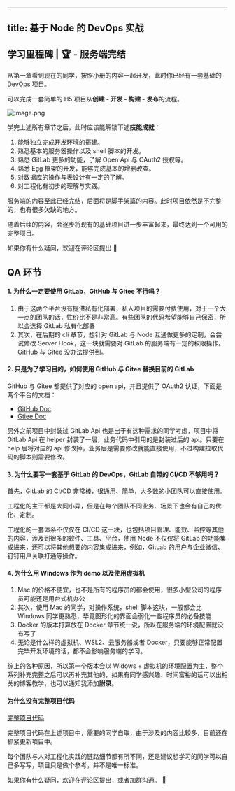 
---
title: 基于 Node 的 DevOps 实战
---

## 学习里程碑 | 🏆 - 服务端完结

从第一章看到现在的同学，按照小册的内容一起开发，此时你已经有一套基础的 DevOps 项目。

可以完成一套简单的 H5 项目从**创建 - 开发 - 构建 - 发布**的流程。

![image.png](https://p3-juejin.byteimg.com/tos-cn-i-k3u1fbpfcp/96070ae29d4d4386883d86a83b0b5a0b~tplv-k3u1fbpfcp-watermark.image)

学完上述所有章节之后，此时应该能解锁下述**技能成就**：
1. 能够独立完成开发环境的搭建。
2. 熟悉基本的服务器操作以及 shell 脚本的开发。
3. 熟悉 GitLab 更多的功能，了解 Open Api 与 OAuth2 授权等。
4. 熟悉 Egg 框架的开发，能够完成基本的增删改查。
5. 对数据库的操作与表设计有一定的了解。
6. 对工程化有初步的理解与实践。

服务端的内容至此已经完结，后面将是脚手架篇的内容。此时项目依然是不完整的，也有很多欠缺的地方。

随着后续的内容，会逐步将现有的基础项目进一步丰富起来，最终达到一个可用的完整项目。

如果你有什么疑问，欢迎在评论区提出 👏

## QA 环节

#### 1. 为什么一定要使用 GitLab，GitHub 与 Gitee 不行吗？


1. 由于这两个平台没有提供私有化部署，私人项目的需要付费使用，对于一个大一点的团队的话，性价比不是非常高。有些团队的代码希望能够自己保密，所以会选择 GitLab 私有化部署
2. 其次，在后期的 cli 章节，想针对 GitLab 与 Node 互通做更多的定制，会尝试修改 Server Hook，这一块就需要对 GitLab 的服务端有一定的权限操作。GitHub 与 Gitee 没办法提供到。

#### 2. 只是为了学习目的，如何使用 GitHub 与 Gitee 替换目前的 GitLab

GitHub 与 Gitee 都提供了对应的 open api，并且提供了 OAuth2 认证，下面是两个平台的文档：
- [GitHub Doc](https://docs.github.com/en/rest)
- [Gtiee Doc](https://gitee.com/api/v5/swagger#/getV5ReposOwnerRepoStargazers?ex=no)

另外之前项目中封装过 GitLab Api 也是出于有这种需求的同学考虑，项目中将 GitLab Api 在 helper 封装了一层，业务代码中引用的是封装过后的 api。只要在 help 层将对应的 api 修改掉，业务层是需要修改就能直接使用，不过构建拉取代码的脚本则需要修改。

#### 3. 为什么要写一套基于 GitLab 的 DevOps，GitLab 自带的 CI/CD 不够用吗？

首先，GitLab 的 CI/CD 非常棒，很通用、简单，大多数的小团队可以直接使用。

工程化的主干都是大同小异，但是在每个团队不同业务、场景下也会有自己的优化、定制。

工程化的一套体系不仅仅在 CI/CD 这一块，也包括项目管理、能效、监控等其他的内容，涉及到很多的软件、工具、平台，使用 Node 不仅仅将 GitLab 的功能集成进来，还可以将其他想要的内容集成进来，例如，GitLab 的用户与企业微信、钉钉用户关联打通等操作。

#### 4. 为什么用 Windows 作为 demo 以及使用虚拟机

1. Mac 的价格不便宜，也不是所有的程序员的都会使用，很多小型公司的程序员可能还是用台式机办公
2. 其次，使用 Mac 的同学，对操作系统，shell 脚本这块，一般都会比 Windows 同学更熟悉，毕竟图形化的界面会弱化一些程序员的必备技能
3. Docker 的版本打算放在 Docker 章节统一说，所以在服务端的环境配置就没有写了
4. 无论是什么样的虚拟机、WSL2、云服务器或者 Docker，只要能够正常配置完毕开发环境的话，都不会影响服务端的学习。

综上的各种原因，所以第一个版本会以 Widows + 虚拟机的环境配置为主，整个系列补充完整之后可以再补充其他的，如果有同学感兴趣、时间富裕的话可以出相关的博客教学，也可以通知我添加**附录**。

#### 为什么没有完整项目代码

[完整项目代码](https://github.com/Cookieboty/devops-demo)

完整项目代码在上述项目中，需要的同学自取，由于涉及的内容比较多，目前还在抓紧更新项目中。

每个团队与人对工程化实践的链路细节都有所不同，还是建议想学习的同学可以自己多写写，项目只是做个参考，并不是唯一标准。

如果你有什么疑问，欢迎在评论区提出，或者加群沟通。 👏


    